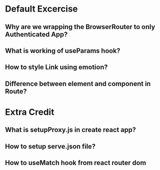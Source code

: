 # Default Excercise

## Why are we wrapping the BrowserRouter to only Authenticated App?

## What is working of useParams hook?

## How to style Link using emotion?

## Difference between element and component in Route?

# Extra Credit

## What is setupProxy.js in create react app?

## How to setup serve.json file?

## How to useMatch hook from react router dom
